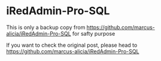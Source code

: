 # iRedAdmin-Pro-SQL

This is only a backup copy from https://github.com/marcus-alicia/iRedAdmin-Pro-SQL for safty purpose

If you want to check the original post, please head to https://github.com/marcus-alicia/iRedAdmin-Pro-SQL
